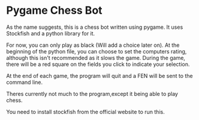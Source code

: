 # Pygame Chess Bot

As the name suggests, this is a chess bot written using pygame. It uses Stockfish and a python library for it.

For now, you can only play as black (Will add a choice later on).  At the beginning of the python file, you can choose to set the computers rating, although this isn't recommended as it slows the game. During the game, there will be a red square on the fields you click to indicate your selection.

At the end of each game, the program will quit and a FEN will be sent to the command line.

Theres currently not much to the program,except it being able to play chess.

You need to install stockfish from the official website to run this.

